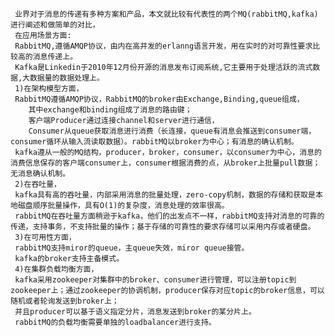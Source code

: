      业界对于消息的传递有多种方案和产品，本文就比较有代表性的两个MQ(rabbitMQ,kafka)进行阐述和做简单的对比，
     在应用场景方面:
     RabbitMQ,遵循AMQP协议，由内在高并发的erlanng语言开发，用在实时的对可靠性要求比较高的消息传递上。
     Kafka是Linkedin于2010年12月份开源的消息发布订阅系统,它主要用于处理活跃的流式数据,大数据量的数据处理上。
     1)在架构模型方面，
     RabbitMQ遵循AMQP协议，RabbitMQ的broker由Exchange,Binding,queue组成，
        其中exchange和binding组成了消息的路由键；
        客户端Producer通过连接channel和server进行通信，
        Consumer从queue获取消息进行消费（长连接，queue有消息会推送到consumer端，consumer循环从输入流读取数据）。rabbitMQ以broker为中心；有消息的确认机制。
     kafka遵从一般的MQ结构，producer，broker，consumer，以consumer为中心，消息的消费信息保存的客户端consumer上，consumer根据消费的点，从broker上批量pull数据；无消息确认机制。
     2)在吞吐量，
     kafka具有高的吞吐量，内部采用消息的批量处理，zero-copy机制，数据的存储和获取是本地磁盘顺序批量操作，具有O(1)的复杂度，消息处理的效率很高。
     rabbitMQ在吞吐量方面稍逊于kafka，他们的出发点不一样，rabbitMQ支持对消息的可靠的传递，支持事务，不支持批量的操作；基于存储的可靠性的要求存储可以采用内存或者硬盘。
     3)在可用性方面，
     rabbitMQ支持miror的queue，主queue失效，miror queue接管。
     kafka的broker支持主备模式。
     4)在集群负载均衡方面，
     kafka采用zookeeper对集群中的broker、consumer进行管理，可以注册topic到zookeeper上；通过zookeeper的协调机制，producer保存对应topic的broker信息，可以随机或者轮询发送到broker上；
     并且producer可以基于语义指定分片，消息发送到broker的某分片上。
     rabbitMQ的负载均衡需要单独的loadbalancer进行支持。